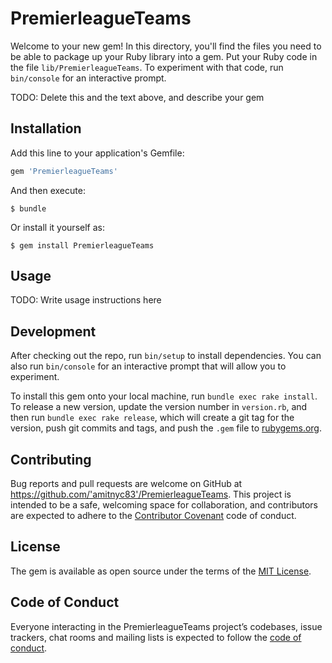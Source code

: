 # PremierleagueTeams

Welcome to your new gem! In this directory, you'll find the files you need to be able to package up your Ruby library into a gem. Put your Ruby code in the file `lib/PremierleagueTeams`. To experiment with that code, run `bin/console` for an interactive prompt.

TODO: Delete this and the text above, and describe your gem

## Installation

Add this line to your application's Gemfile:

```ruby
gem 'PremierleagueTeams'
```

And then execute:

    $ bundle

Or install it yourself as:

    $ gem install PremierleagueTeams

## Usage

TODO: Write usage instructions here

## Development

After checking out the repo, run `bin/setup` to install dependencies. You can also run `bin/console` for an interactive prompt that will allow you to experiment.

To install this gem onto your local machine, run `bundle exec rake install`. To release a new version, update the version number in `version.rb`, and then run `bundle exec rake release`, which will create a git tag for the version, push git commits and tags, and push the `.gem` file to [rubygems.org](https://rubygems.org).

## Contributing

Bug reports and pull requests are welcome on GitHub at https://github.com/'amitnyc83'/PremierleagueTeams. This project is intended to be a safe, welcoming space for collaboration, and contributors are expected to adhere to the [Contributor Covenant](http://contributor-covenant.org) code of conduct.

## License

The gem is available as open source under the terms of the [MIT License](https://opensource.org/licenses/MIT).

## Code of Conduct

Everyone interacting in the PremierleagueTeams project’s codebases, issue trackers, chat rooms and mailing lists is expected to follow the [code of conduct](https://github.com/'amitnyc83'/PremierleagueTeams/blob/master/CODE_OF_CONDUCT.md).
